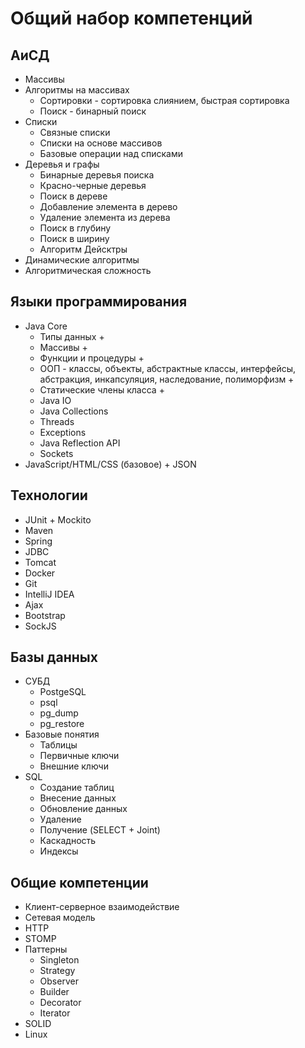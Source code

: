 # Общий набор компетенций

## АиСД

- Массивы
- Алгоритмы на массивах
	- Сортировки - сортировка слиянием, быстрая сортировка
	- Поиск - бинарный поиск
- Списки
	- Связные списки
	- Списки на основе массивов
	- Базовые операции над списками
- Деревья и графы
	- Бинарные деревья поиска
	- Красно-черные деревья
	- Поиск в дереве
	- Добавление элемента в дерево
	- Удаление элемента из дерева
	- Поиск в глубину
	- Поиск в ширину
	- Алгоритм Дейсктры
- Динамические алгоритмы
- Алгоритмическая сложность

## Языки программирования
- Java Core
	- Типы данных +
	- Массивы + 
	- Функции и процедуры +
	- ООП - классы, объекты, абстрактные классы, интерфейсы, абстракция, инкапсуляция, наследование, полиморфизм +
	- Статические члены класса +
	- Java IO
	- Java Collections
	- Threads
	- Exceptions
	- Java Reflection API
	- Sockets
- JavaScript/HTML/CSS (базовое) + JSON

## Технологии

- JUnit + Mockito
- Maven
- Spring
- JDBC
- Tomcat
- Docker
- Git
- IntelliJ IDEA
- Ajax
- Bootstrap
- SockJS

## Базы данных

- СУБД
	- PostgeSQL
	- psql
	- pg_dump
	- pg_restore
- Базовые понятия
	- Таблицы 
	- Первичные ключи 
	- Внешние ключи
- SQL
	- Создание таблиц
	- Внесение данных
	- Обновление данных
	- Удаление
	- Получение (SELECT + Joint)
	- Каскадность
	- Индексы

## Общие компетенции

- Клиент-серверное взаимодействие
- Сетевая модель
- HTTP
- STOMP
- Паттерны
	- Singleton
	- Strategy
	- Observer
	- Builder
	- Decorator
	- Iterator
- SOLID
- Linux
